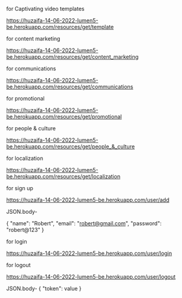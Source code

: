 for Captivating video templates

https://huzaifa-14-06-2022-lumen5-be.herokuapp.com/resources/get/template

for content marketing

https://huzaifa-14-06-2022-lumen5-be.herokuapp.com/resources/get/content_marketing

for communications

https://huzaifa-14-06-2022-lumen5-be.herokuapp.com/resources/get/communications

for promotional

https://huzaifa-14-06-2022-lumen5-be.herokuapp.com/resources/get/promotional

for people & culture

https://huzaifa-14-06-2022-lumen5-be.herokuapp.com/resources/get/people_&_culture

for localization

https://huzaifa-14-06-2022-lumen5-be.herokuapp.com/resources/get/localization


for sign up

https://huzaifa-14-06-2022-lumen5-be.herokuapp.com/user/add

JSON.body-

{
  "name": "Robert",
  "email": "robert@gmail.com",
  "password": "robert@123"
}

for login

https://huzaifa-14-06-2022-lumen5-be.herokuapp.com/user/login

for logout

https://huzaifa-14-06-2022-lumen5-be.herokuapp.com/user/logout

JSON.body-
{
   "token": value
}
